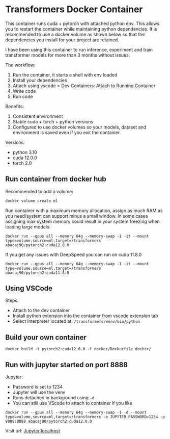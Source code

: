# Transformers Docker Container

This container runs cuda + pytorch with attached python env. This allows you to restart the container while maintaining python dependencies. It is recommended to use a docker volume as shown below so that the dependencies you install for your project are retained.

I have been using this container to run inference, experiment and train transformer models for more than 3 months without issues.

The workflow:

1. Run the container, it starts a shell with env loaded
2. Install your dependencies
3. Attach using vscode > Dev Containers: Attach to Running Container
4. Write code
5. Run code

Benefits:

1. Consistent environment
2. Stable cuda + torch + python versions
3. Configured to use docker volumes so your models, dataset and environment is saved even if you exit the container

Versions:

- python 3.10
- cuda 12.0.0
- torch 2.0

## Run container from docker hub

Recommended to add a volume:

```bash
docker volume create ml
```

Run container with a maximum memory allocation, assign as much RAM as you need/system can support minus a small window. In some cases assigning max system memory could result in your system freezing when loading large models:

```properties
docker run --gpus all --memory 64g --memory-swap -1 -it --mount type=volume,source=ml,target=/transformers abacaj90/pytorch2:cuda12.0.0
```

If you get any issues with DeepSpeed you can run on cuda 11.8.0

```properties
docker run --gpus all --memory 64g --memory-swap -1 -it --mount type=volume,source=ml,target=/transformers abacaj90/pytorch2:cuda11.8.0
```

## Using VSCode

Steps:

- Attach to the dev container
- Install python extension into the container from vscode extension tab
- Select interpreter located at: `/transformers/venv/bin/python`

## Build your own container

```properties
docker build -t pytorch2:cuda12.0.0 -f docker/Dockerfile docker/
```

## Run with jupyter started on port 8888

Jupyter:

- Password is set to 1234
- Jupyter will use the venv
- Runs detached in background using `-d`
- You can still use VScode to attach to container if you like

```properties
docker run --gpus all --memory 64g --memory-swap -1 -d --mount type=volume,source=ml,target=/transformers -e JUPYTER_PASSWORD=1234 -p 8888:8888 abacaj90/pytorch2:cuda12.0.0
```

Visit url:
[Jupyter localhost](http://127.0.0.1:8888/lab)
